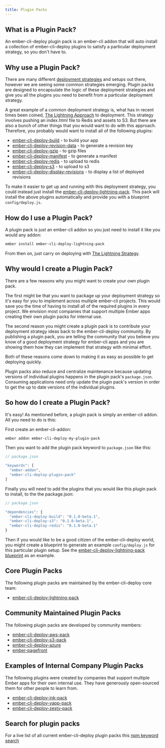 ```yaml
---
title: Plugin Packs
---
```


## What is a Plugin Pack?

An ember-cli-deploy plugin pack is an ember-cli addon that will auto install a collection of ember-cli-deploy plugins to satisfy a particular deployment strategy, so you don't have to.

## Why use a Plugin Pack?

There are many different [deployment strategies](../deployment-strategies-overview) and setups out there, however we are seeing some common strategies emerging. Plugin packs are designed to encapsulate the logic of these
deployment strategies and give you all the plugins you need to benefit from a particular deployment strategy.

A great example of a common deployment strategy is, what has in recent times been coined, [The Lightning Approach](https://www.youtube.com/watch?v=QZVYP3cPcWQ) to deployment. This strategy involves pushing an
index.html file to Redis and assets to S3. But there are also a bunch of other things that you would want to do with this approach. Therefore, you probably would want to install all
of the following plugins:

- [ember-cli-deploy-build](https://github.com/ember-cli-deploy/ember-cli-deploy-build) - to build your app
- [ember-cli-deploy-revision-data](https://github.com/ember-cli-deploy/ember-cli-deploy-revision-data) - to generate a revision key
- [ember-cli-deploy-gzip](https://github.com/ember-cli-deploy/ember-cli-deploy-gzip) - to gzip files
- [ember-cli-deploy-manifest](https://github.com/ember-cli-deploy/ember-cli-deploy-manifest) - to generate a manifest
- [ember-cli-deploy-redis](https://github.com/ember-cli-deploy/ember-cli-deploy-redis) - to upload to redis
- [ember-cli-deploy-s3](https://github.com/ember-cli-deploy/ember-cli-deploy-s3) - to upload to s3
- [ember-cli-deploy-display-revisions](https://github.com/ember-cli-deploy/ember-cli-deploy-display-revisions) - to display a list of deployed revisions

To make it easier to get up and running with this deployment strategy, you could instead just install the [ember-cli-deploy-lightning-pack](https://github.com/ember-cli-deploy/ember-cli-deploy-lightning-pack). This pack will install the above plugins automatically
and provide you with a blueprint `config/deploy.js`.

## How do I use a Plugin Pack?

A plugin pack is just an ember-cli addon so you just need to install it like you would any addon:

```bash
ember install ember-cli-deploy-lightning-pack
```

From then on, just carry on deploying with [The Lightning Strategy](../the-lightning-strategy).

## Why would I create a Plugin Pack?

There are a few reasons why you might want to create your own plugin pack.

The first might be that you want to package up your deployment strategy so it's easy for you to implement across multiple ember-cli projects. This would save you the time of having to install all of the
required plugins in every project. We envision most companies that support multiple Ember apps creating their own plugin packs for internal use.

The second reason you might create a plugin pack is to contribute your deployment strategy ideas back to the ember-cli-deploy community. By publishing a plugin pack, you are telling the community that you believe you know of a
good deployment strategy for ember-cli apps and you are showing them how they can implement that strategy with minimal effort.

Both of these reasons come down to making it as easy as possible to get deploying quickly.

Plugin packs also reduce and centralize maintenance because updating versions of individual plugins happens in the plugin pack's `package.json`. Consuming applications need only update the plugin pack's version in order to get
the up to date versions of the individual plugins.

## So how do I create a Plugin Pack?

It's easy! As mentioned before, a plugin pack is simply an ember-cli addon. All you need to do is this:

First create an ember-cli-addon:

```bash
ember addon ember-cli-deploy-my-plugin-pack
```

Then you want to add the plugin pack keyword to `package.json` like this:

```javascript
// package.json

"keywords": [
  "ember-addon",
  "ember-cli-deploy-plugin-pack"
]
```

Finally you will need to add the plugins that you would like this plugin pack to install, to the the package.json:

```javascript
// package.json

"dependencies": {
  "ember-cli-deploy-build": "0.1.0-beta.1",
  "ember-cli-deploy-s3": "0.1.0-beta.1",
  "ember-cli-deploy-redis": "0.1.0-beta.1"
}

```

Then if you would like to be a good citizen of the ember-cli-deploy world, you might create a blueprint to generate an example `config/deploy.js` for this particular plugin setup.
See the [ember-cli-deploy-lightning-pack blueprint](https://github.com/ember-cli-deploy/ember-cli-deploy-lightning-pack/tree/master/blueprints/lightning-deploy-config) as an example.


## Core Plugin Packs

The following plugin packs are maintained by the ember-cli-deploy core team:

- [ember-cli-deploy-lightning-pack](https://github.com/ember-cli-deploy/ember-cli-deploy-lightning-pack)


## Community Maintained Plugin Packs

The following plugin packs are developed by community members:

- [ember-cli-deploy-aws-pack](https://github.com/kpfefferle/ember-cli-deploy-aws-pack)
- [ember-cli-deploy-s3-pack](https://github.com/gaurav0/ember-cli-deploy-s3-pack)
- [ember-cli-deploy-azure](https://github.com/duizendnegen/ember-cli-deploy-azure)
- [ember-pagefront](https://github.com/pagefront/ember-pagefront)

## Examples of Internal Company Plugin Packs

The following plugins were created by companies that support multiple Ember apps for their own internal use. They have generously open-sourced them for other people to learn from.

- [ember-cli-deploy-ink-pack](https://github.com/movableink/ember-cli-deploy-ink-pack)
- [ember-cli-deploy-yapp-pack](https://github.com/yappbox/ember-cli-deploy-yapp-pack)
- [ember-cli-deploy-zesty-pack](https://github.com/zestyzesty/ember-cli-deploy-zesty-pack)

## Search for plugin packs

For a live list of all current ember-cli-deploy plugin packs this [npm keyword search](https://npmjs.com/search?q=keywords:ember-cli-deploy-plugin-pack)
